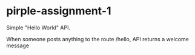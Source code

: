# pirple-assignment-1
Simple "Hello World" API.

When someone posts anything to the route /hello, API returns a welcome message
